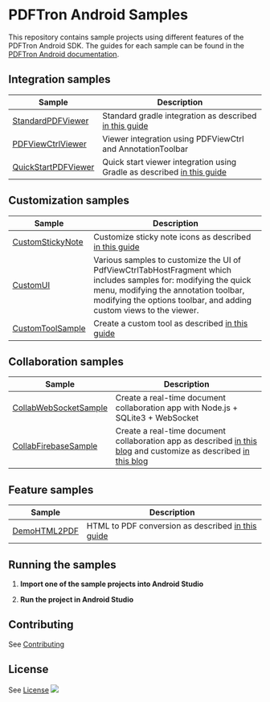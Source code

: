 # PDFTron Android Samples
This repository contains sample projects using different features of the PDFTron Android SDK. The guides for each sample can be found in the [PDFTron Android documentation](https://www.pdftron.com/documentation/android/guides).

## Integration samples
| Sample | Description |
|--|--|
|[StandardPDFViewer](./StandardPDFViewer)| Standard gradle integration as described [in this guide](https://www.pdftron.com/documentation/android/get-started/integration/gradle#integrating-standard-version)
|[PDFViewCtrlViewer](./PDFViewCtrlViewer)| Viewer integration using PDFViewCtrl and AnnotationToolbar|
|[QuickStartPDFViewer](./QuickStartPDFViewer)| Quick start viewer integration using Gradle as described [in this guide](https://www.pdftron.com/documentation/android/guides/getting-started/try-demo/)|

## Customization samples
| Sample | Description |
|--|--|
|[CustomStickyNote](./CustomStickyNote)| Customize sticky note icons as described [in this guide](https://www.pdftron.com/documentation/android/guides/advanced/customize-color-picker#customize-the-icon-picker)
|[CustomUI](./CustomUI)| Various samples to customize the UI of PdfViewCtrlTabHostFragment which includes samples for: modifying the quick menu, modifying the annotation toolbar, modifying the options toolbar, and adding custom views to the viewer.
|[CustomToolSample](./CustomToolSample)| Create a custom tool as described [in this guide](https://www.pdftron.com/documentation/android/guides/advanced/custom-tool)

## Collaboration samples
| Sample | Description |
|--|--|
[CollabWebSocketSample](./CollabWebSocketSample) | Create a real-time document collaboration app with Node.js + SQLite3 + WebSocket
|[CollabFirebaseSample](./CollabFirebaseSample)| Create a real-time document collaboration app as described [in this blog](https://www.pdftron.com/blog/android/build-real-time-collab-with-firebase-1) and customize as described [in this blog](https://www.pdftron.com/blog/android/build-real-time-collab-with-firebase-2) |

## Feature samples
| Sample | Description |
|--|--|
|[DemoHTML2PDF](./DemoHTML2PDF)| HTML to PDF conversion as described [in this guide](https://www.pdftron.com/documentation/android/guides/basics/html-to-pdf)|

## Running the samples

1. **Import one of the sample projects into Android Studio**

2. **Run the project in Android Studio**

## Contributing
See [Contributing](./CONTRIBUTING.md)

## License
See [License](./LICENSE)
![](https://onepixel.pdftron.com/pdftron-android-samples)
